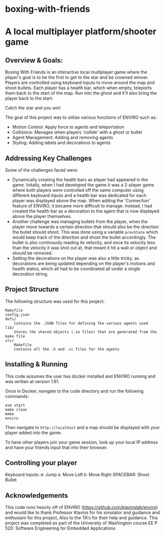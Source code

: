 # boxing-with-friends
A local multiplayer platform/shooter game
===

Overview & Goals:
---
Boxing With Friends is an interactive local multiplayer game where the player's goal is to be the first to get to the star and be crowned winner. Players are controlled using keyboard inputs to move around the map and shoot bullets. Each player has a health bar, which when empty, teleports them back to the start of the map. Run into the ghost and it'll also bring the player back to the start.

Catch the star and you win!

The goal of this project was to utilize various functions of ENVIRO such as:
 - Motion Control: Apply force to agents and teleportation
 - Collisions: Manages when players 'collide' with a ghost or bullet
 - Agent Management: Adding and removing agents
 - Styling: Adding labels and decorations to agents
 

Addressing Key Challenges
---
Some of the challenges faced were:
 - Dynamically creating the health bars as player had appeared in the game. Initally, when I had developed the game it was a 2-player game where both players were controlled off the same computer using different keyboard inputs and a health bar was dedicated for each player was displayed above the map. When adding the 'Connection' feature of ENVIRO, it became more difficult to manage. Instead, I had created the health bar as a decoration to the agent that is now displayed above the player themselves. 
 - Another challenge was managing bullets from the player, when the player move towards a certain direction that should also be the direction the bullet should shoot. This was done using a variable `prevState` which would keep track of the direction and shoot the bullet accordingly. The bullet is also continously reading its velocity, and once its velocity less than the velocity it was shot out at, that meant it hit a wall or object and should be removed.
 - Setting the decorations on the player was also a little tricky, as decorations are being updated depending on the player's motions and health status, which all had to be coordinated all under a single decoration string. 

Project Structure
---
The following structure was used for this project:
```
Makefile
config.json
defs/
    Contains the .JSON files for defining the various agents used
lib/
    Stores the shared objects (.so files) that are generated from the make file
src/
    Makefile
    Contains all the .h and .cc files for the agents
```

Installing & Running
---
This code assumes the user has docker installed and ENVIRO running and was written at version 1.61.

Once in Docker, navigate to the code directory and run the following commands:
```
esm start
make clean
make 
enviro
```

Then navigate to `http://localhost` and a map should be displayed with your player added into the game.

To have other players join your game session, look up your local IP address and have your friends input that into their browser.

Controlling your player
---
Keyboard Inputs:
 `W`: Jump
 `A`: Move Left
 `D`: Move Right
 SPACEBAR: Shoot Bullet

Acknowledgements
---
This code runs heavily off of ENVIRO (https://github.com/klavinslab/enviro) and would like to thank Professor Klavins for his simulator and guidance and enthusiam for this project, Also to the TA's for their help and guidance. This project was completed as part of the University of Washington course EE P 520: Software Engineering for Embedded Applications
